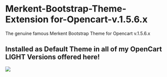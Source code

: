 # Merkent-Bootstrap-Theme-Extension for-Opencart-v.1.5.6.x 
The genuine famous Merkent Bootstrap Theme for Opencart v.1.5.6.x

Installed as Default Theme in all of my OpenCart LIGHT Versions offered here!
----
<img src = "http://www.bigmax.ch/shop/image/data/banner/merkent_theme_1136_882.png" />
